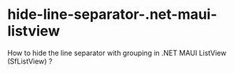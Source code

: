 # hide-line-separator-.net-maui-listview
How to hide the line separator with grouping in .NET MAUI ListView (SfListView) ?
